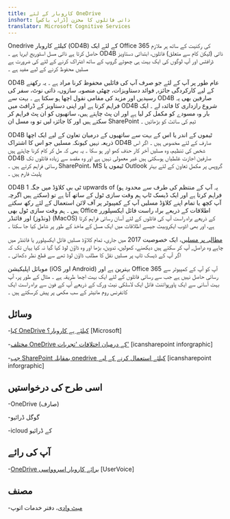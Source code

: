 ```yaml
---
title: کاروبار کے لئے OneDrive
inshort: ذاتی فائلوں کا مخزن [ڈراپ باکس]
translator: Microsoft Cognitive Services
---
```



Onedrive کیلئے کاروبار (OD4B) کے لئے ایک Office 365 کی رکنیت کے ساتھ ہر ملازم حاصل کرتا ہے ذاتی مسل اسٹوریج ایریا ہے ۔ OD4B ذاتی (لیکن کام سے متعلق) فائلوں، ابتدائی دستاویز ڈرافٹس اور آپ لوگوں کی ایک بہت ہی چھوٹے گروپ کے ساتھ اشتراک کرنے کے لئے کی ضرورت ہے مسلیں محفوظ کرنے کے لیے مفید ہے ۔

OD4B عام طور پر آپ کے لئے جو صرف آپ کی فائلیں محفوظ کرنا مراد ہے ۔ یہ رکھنے کے لیے کارکردگی جائزہ, فوائد دستاویزات، چھٹی منصوبہ سازوں، ذاتی نوٹ، سفر کی رسیدیں اور مزید کی مقامی نقول اچھا ہو سکتا ہے ۔ بہت سے OD4B صارفین بھی یہ فراہم کرتا ہے اور اپنی دستاویز کے ڈرافٹ میں OD4B شروع رازداری کا فائدہ لے ۔ ایک بار وہ مسودے کو مکمل کر لیا ہے اور ان پٹ چاہتے ہیں، ساتھیوں کو ان پٹ فراہم کر سکتے ہیں اور کا جائزہ لیں تو وہ مسل ان SharePoint ٹیم کی سائٹ کو بڑھائیں ۔

OD4B ٹیموں کے اندر یا اس کے بہت سے ساتھیوں کے درمیان تعاون کے لیے ایک اچھا ذریعہ نہیں کیونکہ مسلیں جو اس کا اشتراک OD4B صارف کے لئے مخصوص ہیں ۔ اگر اس شخص کی تنظیم، وہ مسلیں آخر کار حذف کھو اور ہو سکا ۔ یہ بھی کہ مل کر کام کرنا چاہتے ہیں OD4B صارفین اجازت غلطیاں ہوسکتی ہیں غیر معمولی نہیں ہے اور وہ مقصد سے زیادہ فائلوں تک رسائی فراہم کرتے ہیں ۔ SharePoint، MS ٹیموں یا Outlook گروپس پر مکمل تعاون کے لئے بہتر پلیٹ فارم ہیں ۔

OD4B 1 ٹی بی کلاؤڈ میں جگہ upwards of (یہ آپ کے منتظم کی طرف سے محدود ہو سکتے ہیں اگرچہ) فراہم کرتا ہے اور ایک ڈیسک ٹاپ ہم وقت سازی ٹول کے ساتھ آتا ہے تو آپ کچھ یا تمام اپنے کلاؤڈ مسلیں آپ کے کمپیوٹر پر آف لائن استعمال کے لئے رکھ سکتے ہیں ۔ ہم وقت سازی ٹول بھی Office اطلاقات کے ذریعے براہ راست فائل ایکسپلورر (ونڈوز) اور فائنڈر (MacOS) کے ذریعے براہ راست آپ کی فائلوں کے لئے آسان رسائی فراہم کرتا ہے، اور بھی اڈوب ایکروبیٹ جیسے اطلاقات میں ایک مسل کے ماخذ کے طور پر شامل کیا جا سکتا ۔ 

[مطالبہ پر مسلیں](https://blogs.office.com/en-us/2017/05/11/introducing-onedrive-files-on-demand-and-additional-features-making-it-easier-to-access-and-share-files/)، ایک خصوصیت 2017 میں جاری، تمام کلاؤڈ مسلیں فائل ایکسپلورر یا فائنڈر میں چاہے وہ دراصل, آپ کر سکتے ہیں دیکھنے، کھولیں، تدوین، بڑھا اور وہ ڈاؤن لوڈ کیا گیا نہ کیا یہاں تک کہ اگر آپ کے ڈیسک ٹاپ پر مسلیں نقل کا مطلب ڈاؤن لوڈ تھے سے قطع نظر دکھائی ۔

موبائل اپلیکیشن (iOS اور Android) بہترین ہے اور Office 365 آپ کو آپ کے کمپیوٹر سے رسائی حاصل نہیں ہے جب سے رسائی فائلوں کے لئے ایک بہت اچھا طریقہ ہے ۔ مثال کے طور پر، آپ بہت آسانی سے ایک پاورپوائنٹ فائل ایک لاسلکی نیٹ ورک کے ذریعے آپ کے فون سے براہ راست ایک کانفرنس روم مانیٹر کے سب مکھی پر پیش کرسکتے ہیں ۔

وسائل
---------

-[کیا OneDrive کیلئے ہے
    کاروبار؟](https://support.office.com/en-us/article/What-is-OneDrive-for-Business-187f90af-056f-47c0-9656-cc0ddca7fdc2)
    \[Microsoft\]

-[مختلف OneDrive کے درمیان اختلافات
    'تجربات'](http://icsh.pt/OneDriveTree) \[icansharepoint
    inforgraphic\]

-[جب SharePoint بمقابلہ onedrive کیلئے استعمال کرنے کے لیے](http://icsh.pt/DocCircleOfLife) \[icansharepoint
    inforgraphic\]

اسی طرح کی درخواستیں
--------------------

-OneDrive (صارف)

-گوگل ڈرائیو

-icloud کے ڈرائیو

آپ کی رائے
---------

-[OneDrive برائے کاروبار اسروواسی](https://onedrive.uservoice.com/forums/262982-onedrive/category/86090-onedrive-for-business)
    \[UserVoice\]

مصنف
---------

-[میٹ وادی](https://www.linkedin.com/in/thatmattwade/)، دفتر خدمات اتوپ

